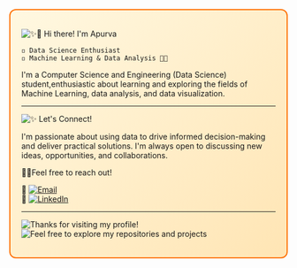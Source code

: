 <div style="border: 2px solid #FF6F00; border-radius: 12px; padding: 20px; background: linear-gradient(135deg, #FFF8E1, #FFE5B4);">

![✨👋 Hi there! I'm Apurva](https://img.shields.io/badge/✨👋%20Hi%20there!%20I'm%20Apurva-ffffff?style=for-the-badge&labelColor=000000)

`◽️ Data Science Enthusiast`  
`◽️ Machine Learning & Data Analysis 🤖📶`

I'm a Computer Science and Engineering (Data Science) student,enthusiastic about learning and exploring the fields of Machine Learning, data analysis, and data visualization.

---

![✨ Let's Connect!](https://img.shields.io/badge/✨%20Let's%20Connect!-ffffff?style=for-the-badge&labelColor=000000)

I'm passionate about using data to drive informed decision-making and deliver practical solutions. I'm always open to discussing new ideas, opportunities, and collaborations. 

🚀💌Feel free to reach out!

🔸 [![Email](https://img.shields.io/badge/Email-FF6F00?logo=gmail&style=flat-square&logoColor=white)](mailto:your.bireapurva@gmail.com)  
🔹 [![LinkedIn](https://img.shields.io/badge/LinkedIn-blue?logo=linkedin&style=flat-square)](https://www.linkedin.com/in/apurvabire19)

---

![Thanks for visiting my profile!](https://img.shields.io/badge/Thanks%20for%20visiting%20my%20profile!%20-ffffff?style=for-the-badge&labelColor=000000)  
![Feel free to explore my repositories and projects](https://img.shields.io/badge/Feel%20free%20to%20explore%20my%20repositories%20and%20projects-ffffff?style=for-the-badge&labelColor=000000)

</div>